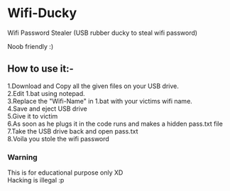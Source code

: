 # Wifi-Ducky
Wifi Password Stealer (USB rubber ducky to steal wifi password)

Noob friendly :)

## How to use it:-
1.Download and Copy all the given files on your USB drive.<br>
2.Edit 1.bat using notepad.<br>
3.Replace the "Wifi-Name" in 1.bat with your victims wifi name.<br>
4.Save and eject USB drive<br>
5.Give it to victim<br>
6.As soon as he plugs it in the code runs and makes a hidden pass.txt file<br>
7.Take the USB drive back and open pass.txt<br>
8.Voila you stole the wifi password<br>

### Warning
This is for educational purpose only XD <br>
Hacking is illegal :p
